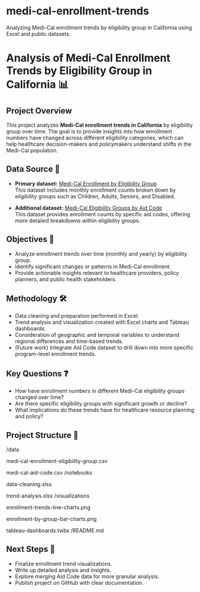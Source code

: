 # medi-cal-enrollment-trends
Analyzing Medi-Cal enrollment trends by eligibility group in California using Excel and public datasets.
# Analysis of Medi-Cal Enrollment Trends by Eligibility Group in California 📊

## Project Overview

This project analyzes **Medi-Cal enrollment trends in California** by eligibility group over time. The goal is to provide insights into how enrollment numbers have changed across different eligibility categories, which can help healthcare decision-makers and policymakers understand shifts in the Medi-Cal population.

## Data Source 📁

- **Primary dataset:** [Medi-Cal Enrollment by Eligibility Group](https://data.ca.gov/dataset/medi-cal-enrollment-by-eligibility-group)  
  This dataset includes monthly enrollment counts broken down by eligibility groups such as Children, Adults, Seniors, and Disabled.

- **Additional dataset:** [Medi-Cal Eligibility Groups by Aid Code](https://data.ca.gov/dataset/medi-cal-eligibility-groups-by-aid-code)  
  This dataset provides enrollment counts by specific aid codes, offering more detailed breakdowns within eligibility groups.

## Objectives 🎯

- Analyze enrollment trends over time (monthly and yearly) by eligibility group.
- Identify significant changes or patterns in Medi-Cal enrollment.
- Provide actionable insights relevant to healthcare providers, policy planners, and public health stakeholders.

## Methodology 🛠️

- Data cleaning and preparation performed in Excel.
- Trend analysis and visualization created with Excel charts and Tableau dashboards.
- Consideration of geographic and temporal variables to understand regional differences and time-based trends.
- (Future work) Integrate Aid Code dataset to drill down into more specific program-level enrollment trends.

## Key Questions ❓

- How have enrollment numbers in different Medi-Cal eligibility groups changed over time?
- Are there specific eligibility groups with significant growth or decline?
- What implications do these trends have for healthcare resource planning and policy?

## Project Structure 📂
/data

medi-cal-enrollment-eligibility-group.csv

medi-cal-aid-code.csv
/notebooks

data-cleaning.xlsx

trend-analysis.xlsx
/visualizations

enrollment-trends-line-charts.png

enrollment-by-group-bar-charts.png

tableau-dashboards.twbx
/README.md

## Next Steps 🚀

- Finalize enrollment trend visualizations.
- Write up detailed analysis and insights.
- Explore merging Aid Code data for more granular analysis.
- Publish project on GitHub with clear documentation.


